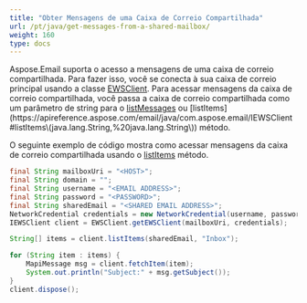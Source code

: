 ```yaml
---
title: "Obter Mensagens de uma Caixa de Correio Compartilhada"
url: /pt/java/get-messages-from-a-shared-mailbox/
weight: 160
type: docs
---
```


Aspose.Email suporta o acesso a mensagens de uma caixa de correio compartilhada. Para fazer isso, você se conecta à sua caixa de correio principal usando a classe [EWSClient](https://apireference.aspose.com/email/java/com.aspose.email/ewsclient). Para acessar mensagens da caixa de correio compartilhada, você passa a caixa de correio compartilhada como um parâmetro de string para o [listMessages](https://apireference.aspose.com/email/java/com.aspose.email/IEWSClient#listMessages\(java.lang.String,%20java.lang.String,%20boolean\)) ou [listItems](https://apireference.aspose.com/email/java/com.aspose.email/IEWSClient#listItems\(java.lang.String,%20java.lang.String\)) método.

O seguinte exemplo de código mostra como acessar mensagens da caixa de correio compartilhada usando o [listItems](https://apireference.aspose.com/email/java/com.aspose.email/IEWSClient#listItems\(java.lang.String,%20java.lang.String\)) método.

~~~Java
final String mailboxUri = "<HOST>";
final String domain = "";
final String username = "<EMAIL ADDRESS>";
final String password = "<PASSWORD>";
final String sharedEmail = "<SHARED EMAIL ADDRESS>";
NetworkCredential credentials = new NetworkCredential(username, password, domain);
IEWSClient client = EWSClient.getEWSClient(mailboxUri, credentials);

String[] items = client.listItems(sharedEmail, "Inbox");

for (String item : items) {
    MapiMessage msg = client.fetchItem(item);
    System.out.println("Subject:" + msg.getSubject());
}
client.dispose();
~~~